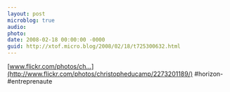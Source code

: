 ```yaml
---
layout: post
microblog: true
audio: 
photo: 
date: 2008-02-18 00:00:00 -0000
guid: http://xtof.micro.blog/2008/02/18/t725300632.html
---
```

[www.flickr.com/photos/ch...](http://www.flickr.com/photos/christopheducamp/2273201189/) #horizon-#entreprenaute
